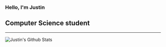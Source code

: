 ### Hello, I'm Justin

## Computer Science student

---

<img align="left" alt="Justin's Github Stats" src="https://github-readme-stats.vercel.app/api?username=justinbarrows&show_icons=true&hide_borders=true&count_private=true&theme_tokyonight" />

<!--
**justinbarrows/justinbarrows** is a ✨ _special_ ✨ repository because its `README.md` (this file) appears on your GitHub profile.

Here are some ideas to get you started:

- 🔭 I’m currently working on ...
- 🌱 I’m currently learning ...
- 👯 I’m looking to collaborate on ...
- 🤔 I’m looking for help with ...
- 💬 Ask me about ...
- 📫 How to reach me: ...
- 😄 Pronouns: ...
- ⚡ Fun fact: ...
-->
